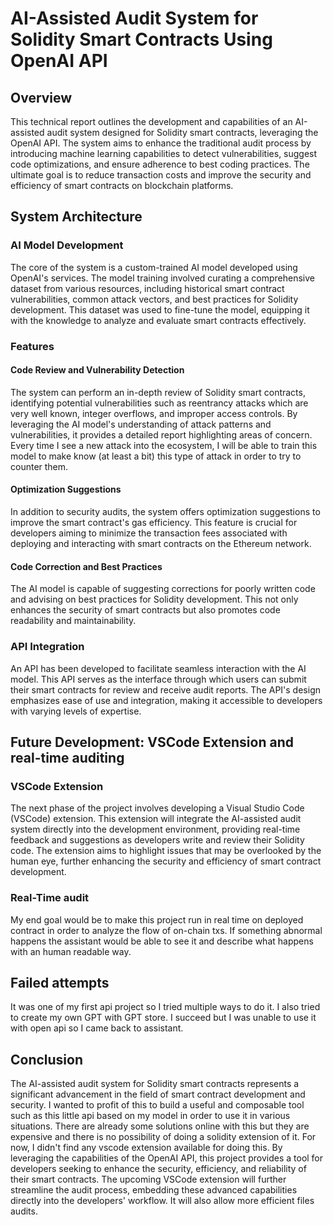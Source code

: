 # AI-Assisted Audit System for Solidity Smart Contracts Using OpenAI API

## Overview

This technical report outlines the development and capabilities of an AI-assisted audit system designed for Solidity smart contracts, leveraging the OpenAI API. The system aims to enhance the traditional audit process by introducing machine learning capabilities to detect vulnerabilities, suggest code optimizations, and ensure adherence to best coding practices. The ultimate goal is to reduce transaction costs and improve the security and efficiency of smart contracts on blockchain platforms.

## System Architecture

### AI Model Development

The core of the system is a custom-trained AI model developed using OpenAI's services. The model training involved curating a comprehensive dataset from various resources, including historical smart contract vulnerabilities, common attack vectors, and best practices for Solidity development. This dataset was used to fine-tune the model, equipping it with the knowledge to analyze and evaluate smart contracts effectively.

### Features

#### Code Review and Vulnerability Detection

The system can perform an in-depth review of Solidity smart contracts, identifying potential vulnerabilities such as reentrancy attacks which are very well known, integer overflows, and improper access controls. By leveraging the AI model's understanding of attack patterns and vulnerabilities, it provides a detailed report highlighting areas of concern.
Every time I see a new attack into the ecosystem, I will be able to train this model to make know (at least a bit) this type of attack in order to try to counter them.

#### Optimization Suggestions

In addition to security audits, the system offers optimization suggestions to improve the smart contract's gas efficiency. This feature is crucial for developers aiming to minimize the transaction fees associated with deploying and interacting with smart contracts on the Ethereum network.

#### Code Correction and Best Practices

The AI model is capable of suggesting corrections for poorly written code and advising on best practices for Solidity development. This not only enhances the security of smart contracts but also promotes code readability and maintainability.

### API Integration

An API has been developed to facilitate seamless interaction with the AI model. This API serves as the interface through which users can submit their smart contracts for review and receive audit reports. The API's design emphasizes ease of use and integration, making it accessible to developers with varying levels of expertise.

## Future Development: VSCode Extension and real-time auditing  

### VSCode Extension  
The next phase of the project involves developing a Visual Studio Code (VSCode) extension. This extension will integrate the AI-assisted audit system directly into the development environment, providing real-time feedback and suggestions as developers write and review their Solidity code. The extension aims to highlight issues that may be overlooked by the human eye, further enhancing the security and efficiency of smart contract development.

### Real-Time audit  
My end goal would be to make this project run in real time on deployed contract in order to analyze the flow of on-chain txs. If something abnormal happens the assistant would be able to see it and describe what happens with an human readable way.

## Failed attempts
It was one of my first api project so I tried multiple ways to do it. I also tried to create my own GPT with GPT store. I succeed but I was unable to use it with open api so I came back to assistant. 

## Conclusion

The AI-assisted audit system for Solidity smart contracts represents a significant advancement in the field of smart contract development and security.
I wanted to profit of this to build a useful and composable tool such as this little api based on my model in order to use it in various situations.
There are already some solutions online with this but they are expensive and there is no possibility of doing a solidity extension of it. For now, I didn't find any vscode extension available for doing this.
By leveraging the capabilities of the OpenAI API, this project provides a tool for developers seeking to enhance the security, efficiency, and reliability of their smart contracts. The upcoming VSCode extension will further streamline the audit process, embedding these advanced capabilities directly into the developers' workflow. It will also allow more efficient files audits.
